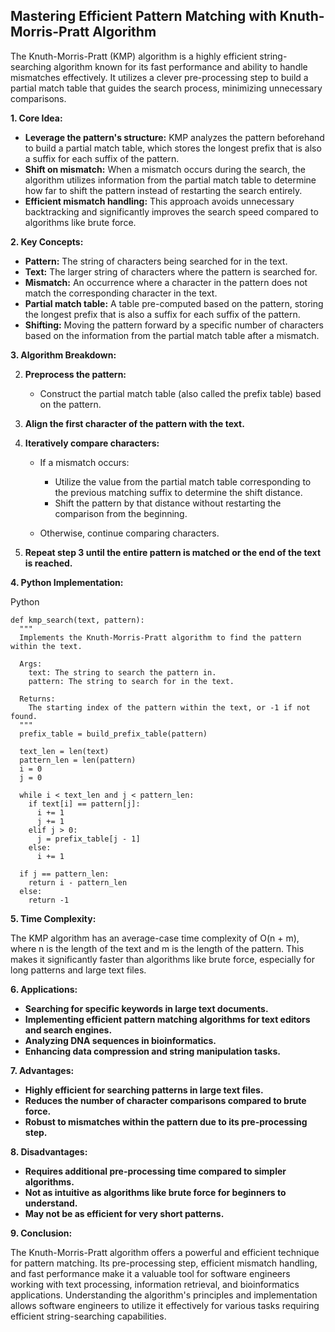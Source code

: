 ## Mastering Efficient Pattern Matching with Knuth-Morris-Pratt Algorithm

The Knuth-Morris-Pratt (KMP) algorithm is a highly efficient string-searching algorithm known for its fast performance and ability to handle mismatches effectively. It utilizes a clever pre-processing step to build a partial match table that guides the search process, minimizing unnecessary comparisons.

**1. Core Idea:**

- **Leverage the pattern's structure:** KMP analyzes the pattern beforehand to build a partial match table, which stores the longest prefix that is also a suffix for each suffix of the pattern.
- **Shift on mismatch:** When a mismatch occurs during the search, the algorithm utilizes information from the partial match table to determine how far to shift the pattern instead of restarting the search entirely.
- **Efficient mismatch handling:** This approach avoids unnecessary backtracking and significantly improves the search speed compared to algorithms like brute force.

**2. Key Concepts:**

- **Pattern:** The string of characters being searched for in the text.
- **Text:** The larger string of characters where the pattern is searched for.
- **Mismatch:** An occurrence where a character in the pattern does not match the corresponding character in the text.
- **Partial match table:** A table pre-computed based on the pattern, storing the longest prefix that is also a suffix for each suffix of the pattern.
- **Shifting:** Moving the pattern forward by a specific number of characters based on the information from the partial match table after a mismatch.

**3. Algorithm Breakdown:**

2. **Preprocess the pattern:**
    
    - Construct the partial match table (also called the prefix table) based on the pattern.
    
4. **Align the first character of the pattern with the text.**
6. **Iteratively compare characters:**
    
    - If a mismatch occurs:
        
        - Utilize the value from the partial match table corresponding to the previous matching suffix to determine the shift distance.
        - Shift the pattern by that distance without restarting the comparison from the beginning.
        
    - Otherwise, continue comparing characters.
    
8. **Repeat step 3 until the entire pattern is matched or the end of the text is reached.**

**4. Python Implementation:**

Python

```
def kmp_search(text, pattern):
  """
  Implements the Knuth-Morris-Pratt algorithm to find the pattern within the text.

  Args:
    text: The string to search the pattern in.
    pattern: The string to search for in the text.

  Returns:
    The starting index of the pattern within the text, or -1 if not found.
  """
  prefix_table = build_prefix_table(pattern)

  text_len = len(text)
  pattern_len = len(pattern)
  i = 0
  j = 0

  while i < text_len and j < pattern_len:
    if text[i] == pattern[j]:
      i += 1
      j += 1
    elif j > 0:
      j = prefix_table[j - 1]
    else:
      i += 1

  if j == pattern_len:
    return i - pattern_len
  else:
    return -1
```

**5. Time Complexity:**

The KMP algorithm has an average-case time complexity of O(n + m), where n is the length of the text and m is the length of the pattern. This makes it significantly faster than algorithms like brute force, especially for long patterns and large text files.

**6. Applications:**

- **Searching for specific keywords in large text documents.**
- **Implementing efficient pattern matching algorithms for text editors and search engines.**
- **Analyzing DNA sequences in bioinformatics.**
- **Enhancing data compression and string manipulation tasks.**

**7. Advantages:**

- **Highly efficient for searching patterns in large text files.**
- **Reduces the number of character comparisons compared to brute force.**
- **Robust to mismatches within the pattern due to its pre-processing step.**

**8. Disadvantages:**

- **Requires additional pre-processing time compared to simpler algorithms.**
- **Not as intuitive as algorithms like brute force for beginners to understand.**
- **May not be as efficient for very short patterns.**

**9. Conclusion:**

The Knuth-Morris-Pratt algorithm offers a powerful and efficient technique for pattern matching. Its pre-processing step, efficient mismatch handling, and fast performance make it a valuable tool for software engineers working with text processing, information retrieval, and bioinformatics applications. Understanding the algorithm's principles and implementation allows software engineers to utilize it effectively for various tasks requiring efficient string-searching capabilities.